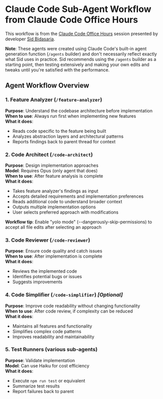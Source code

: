 # Claude Code Sub-Agent Workflow from Claude Code Office Hours

This workflow is from the [Claude Code Office Hours](https://x.com/trq212/status/1951037643061600710) session presented by developer [Sid Bidasaria](https://x.com/sidbidasaria). 

**Note**: These agents were created using Claude Code's built-in agent generation function (`/agents` builder) and don't necessarily reflect exactly what Sid uses in practice. Sid recommends using the `/agents` builder as a starting point, then testing extensively and making your own edits and tweaks until you're satisfied with the performance.

## Agent Workflow Overview

### 1. Feature Analyzer (`/feature-analyzer`)
**Purpose**: Understand the codebase architecture before implementation  
**When to use**: Always run first when implementing new features  
**What it does**:
- Reads code specific to the feature being built
- Analyzes abstraction layers and architectural patterns
- Reports findings back to parent thread for context

### 2. Code Architect (`/code-architect`)
**Purpose**: Design implementation approaches  
**Model**: Requires Opus (only agent that does)  
**When to use**: After feature analysis is complete  
**What it does**:
- Takes feature analyzer's findings as input
- Accepts detailed requirements and implementation preferences
- Reads additional code to understand broader context
- Outputs multiple implementation options
- User selects preferred approach with modifications

**Workflow tip**: Enable "yolo mode" (--dangerously-skip-permissions) to accept all file edits after selecting an approach

### 3. Code Reviewer (`/code-reviewer`)
**Purpose**: Ensure code quality and catch issues  
**When to use**: After implementation is complete  
**What it does**:
- Reviews the implemented code
- Identifies potential bugs or issues
- Suggests improvements

### 4. Code Simplifier (`/code-simplifier`) *[Optional]*
**Purpose**: Improve code readability without changing functionality  
**When to use**: After code review, if complexity can be reduced  
**What it does**:
- Maintains all features and functionality
- Simplifies complex code patterns
- Improves readability and maintainability

### 5. Test Runners (various sub-agents)
**Purpose**: Validate implementation  
**Model**: Can use Haiku for cost efficiency  
**What it does**:
- Execute `npm run test` or equivalent
- Summarize test results
- Report failures back to parent
